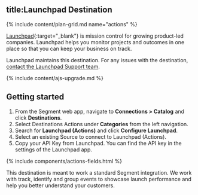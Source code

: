 ## title:Launchpad Destination


{% include content/plan-grid.md name="actions" %}

[Launchpad](https://www.launchpad.pm/?utm_source=segmentio&utm_medium=docs&utm_campaign=partners){:target="_blank"} is mission control for growing product-led companies. Launchpad helps you monitor projects and outcomes in one place so that you can keep your business on track.


Launchpad maintains this destination. For any issues with the destination, [contact the Launchpad Support team](mailto:support@launchpad.pm).


{% include content/ajs-upgrade.md %}


## Getting started

1. From the Segment web app, navigate to **Connections > Catalog** and click **Destinations**.
2. Select Destinations Actions under **Categories** from the left navigation.
3. Search for **Launchpad (Actions)** and click **Configure Launchpad**.
4. Select an existing Source to connect to Launchpad (Actions).
5. Copy your API Key from Launchpad. You can find the API key in the settings of the Launchpad app. 


{% include components/actions-fields.html %}


This destination is meant to work a standard Segment integration. We work with track, identify and group events to showcase launch performance and help you better understand your customers.

